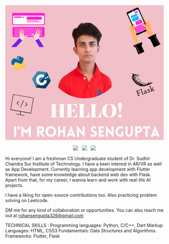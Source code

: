 <img src="https://raw.githubusercontent.com/RohanSengupta326/RohanSengupta326/main/icons/me.png" />

<p align='center'>
<a href="https://twitter.com/rohan_sen132"><img  height="30" src="https://github.com/WaylonWalker/WaylonWalker/blob/main/icon/twitter.png?raw=true"></a>&nbsp;&nbsp;
<a href="https://www.instagram.com/rohaaansen/"><img  height="30" src="https://github.com/WaylonWalker/WaylonWalker/blob/main/icon/instagram.jpg?raw=true"></a>&nbsp;&nbsp;
<a href="https://www.linkedin.com/in/rohan-sengupta-193bb916a/"><img  height="30" src="https://github.com/WaylonWalker/WaylonWalker/blob/main/icon/linkedin.png?raw=true"></a>
</p>

Hi everyone! 
I am a freshman CS Undergraduate student of Dr. Sudhir Chandra Sur Institute of Technology.
I have a keen interest in AR/VR as well as App Development. Currently learning app development with Flutter framework, have some knowledge about backend web dev with Flask. Apart from that, for my career, I wanna learn and work with real-life AI projects. 

I have a liking for open-source contributions too. Also practicing problem solving on Leetcode. 

DM me for any kind of collaboration or opportunities. You can also reach me out at rohansengupta326@gmail.com

TECHNICAL SKILLS :
Programming languages: Python, C/C++, Dart
Markup Languages: HTML, CSS3
Fundamentals: Data Structures and Algorithms.
Frameworks: Flutter, Flask
<!---
RohanSengupta326/RohanSengupta326 is a ✨ special ✨ repository because its `README.md` (this file) appears on your GitHub profile.
You can click the Preview link to take a look at your changes.
--->
